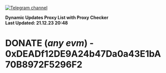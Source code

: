 [![Telegram channel](https://img.shields.io/endpoint?url=https://runkit.io/damiankrawczyk/telegram-badge/branches/master?url=https://t.me/n4z4v0d)](https://t.me/n4z4v0d) 

**Dynamic Updates Proxy List with Proxy Checker**  
**Last Updated: 21.12.23 20:48**

# DONATE (_any evm_) - 0xDEADf12DE9A24b47Da0a43E1bA70B8972F5296F2
